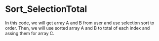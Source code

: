 # Sort_SelectionTotal
In this code, we will get array A and B from user and use selection sort to order. Then, we will use sorted array A and B
to total of each index and assing them for array C.
